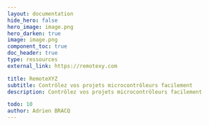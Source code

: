 ```yaml
---
layout: documentation
hide_hero: false
hero_image: image.png
hero_darken: true
image: image.png
component_toc: true
doc_header: true
type: ressources
external_link: https://remotexy.com

title: RemoteXYZ
subtitle: Contrôlez vos projets microcontrôleurs facilement
description: Contrôlez vos projets microcontrôleurs facilement

todo: 10
author: Adrien BRACQ
---
```

